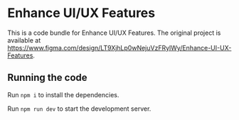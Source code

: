 
  # Enhance UI/UX Features

  This is a code bundle for Enhance UI/UX Features. The original project is available at https://www.figma.com/design/LT9XjhLp0wNejuVzFRylWy/Enhance-UI-UX-Features.

  ## Running the code

  Run `npm i` to install the dependencies.

  Run `npm run dev` to start the development server.
  